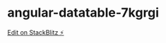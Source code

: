 # angular-datatable-7kgrgi

[Edit on StackBlitz ⚡️](https://stackblitz.com/edit/angular-datatable-chbxuc)